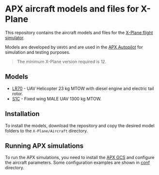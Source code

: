 # APX aircraft models and files for X-Plane

This repository contains the aircraft models and files for the [X-Plane flight simulator](https://www.x-plane.com/).

Models are developed by `UAVOS` and are used in the [APX Autopilot](https://docs.uavos.com/) for simulation and testing purposes.

> The minimum X-Plane version required is 12.

## Models

- [LR70](models/LR70) - UAV Helicopter 23 kg MTOW with diesel engine and electric tail rotor.
- [S1C](models/S1C) - Fixed wing MALE UAV 1300 kg MTOW.

## Installation

To install the models, download the repository and copy the desired model folders to the `X-Plane/Aircraft` directory.

## Running APX simulations

To run the APX simulations, you need to install the [APX GCS](https://docs.uavos.com/) and configure the aircraft parameters. Some configuration examples are shown in [conf](conf) directory.
